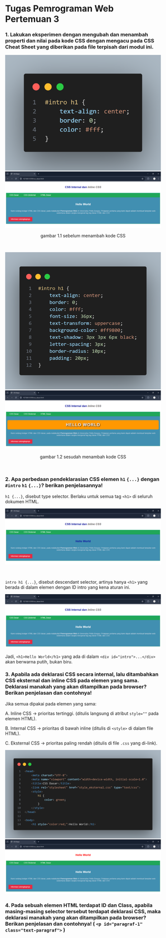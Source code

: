 # Tugas Pemrograman Web Pertemuan 3
### 1. Lakukan eksperimen dengan mengubah dan menambah properti dan nilai pada kode CSS dengan mengacu pada CSS Cheat Sheet yang diberikan pada file terpisah dari modul ini.

![image](ss/4aa.png)
![image](ss/4.png)
<p align="center">gambar 1.1 sebelum menambah kode CSS</p>
<br>

![image](ss/4aaa.png)
![image](ss/4a.png)
<p align="center">gambar 1.2 sesudah menambah kode CSS</p>
<br>

### 2. Apa perbedaan pendeklarasian CSS elemen `h1` `{...}` dengan `#intro` `h1` `{...}`? berikan penjelasannya!
`h1 {...}`, disebut type selector. Berlaku untuk semua tag `<h1>` di seluruh dokumen HTML.

![image](ss/4b.png)

<br>

`intro h1 {...}`, disebut descendant selector, artinya hanya `<h1>` yang berada di dalam elemen dengan ID intro yang kena aturan ini.

![image](ss/4c.png)

Jadi, `<h1>Hello World</h1>` yang ada di dalam `<div id="intro">...</div>` akan berwarna putih, bukan biru.

### 3. Apabila ada deklarasi CSS secara internal, lalu ditambahkan CSS eksternal dan inline CSS pada elemen yang sama. Deklarasi manakah yang akan ditampilkan pada browser? Berikan penjelasan dan contohnya!

Jika semua dipakai pada elemen yang sama:

A. Inline CSS → prioritas tertinggi.
   (ditulis langsung di atribut `style=""` pada elemen HTML).

B. Internal CSS → prioritas di bawah inline
   (ditulis di `<style>` di dalam file HTML).

C. Eksternal CSS → prioritas paling rendah
   (ditulis di file `.css` yang di-link).

![image](ss/4bb.png)
![image](ss/4ba.png)


### 4. Pada sebuah elemen HTML terdapat ID dan Class, apabila masing-masing selector tersebut terdapat deklarasi CSS, maka deklarasi manakah yang akan ditampilkan pada browser? Berikan penjelasan dan contohnya! ( `<p id="paragraf-1"` `class="text-paragraf">` )
